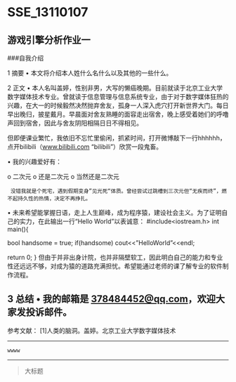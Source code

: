 # SSE_13110107
## 游戏引擎分析作业一 

###自我介绍

1 摘要
•	本文将介绍本人姓什么名什么以及其他的一些什么。

2 正文
•	本人名叫盖婷，性别非男，大写的懒癌晚期。目前就读于北京工业大学数字媒体技术专业。曾就读于信息管理与信息系统专业，由于对于数字媒体狂热的兴趣，在大一的时候毅然决然抛弃舍友，孤身一人深入虎穴打开新世界大门。每日早出晚归，披星戴月。早晨面对舍友熟睡的面容走出宿舍，晚上感受着她们的呼噜声回到宿舍，因此与舍友阴阳相隔日日不得相见。

但即便课业繁忙，我依旧不忘忙里偷闲，抓紧时间，打开微博敲下一行hhhhhh，点开bilibili（www.bilibili.com “bilibili”）欣赏一段鬼畜。

•	我的兴趣爱好有：

o	二次元
o	还是二次元
o	当然还是二次元

     没错我就是个死宅，遇到假期变身”见光死“体质。曾经尝试过跳槽到三次元但“无疾而终”，燃不起持久性的热情，决定不再挣扎。

•	未来希望能掌握日语，走上人生巅峰，成为程序猿，建设社会主义。为了证明自己的实力，在此输出一行“Hello World”以表诚意：
#include<iostream.h>
int main(){

bool handsome = true;
if(handsome)
cout<<”HelloWorld”<<endl;

return 0;
}
但由于并非出身计院，也并非隔壁软工，因此明白自己的能力和专业性还远远不够，对成为猿的道路充满担忧。希望能通过老师的课了解专业的软件制作流程。

3 总结
•	我的邮箱是 378484452@qq.com，欢迎大家发投诉邮件。
------------------------------------------------

参考文献：
    [1]人类的脑洞。盖婷。北京工业大学数字媒体技术

*******
```
wwww
```
******

>大标题
>
